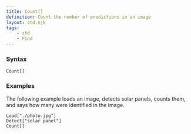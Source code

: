 ```yaml
---
title: Count[]
definition: Count the number of predictions in an image
layout: std.njk
tags:
    - std
    - Find
---
```


### Syntax

```
Count[]
```

### Examples

The following example loads an image, detects solar panels, counts them, and says how many were identified in the image.

```
Load["./photo.jpg"]
Detect["solar panel"]
Count[]
```